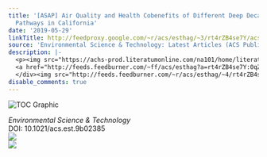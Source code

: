 ```yaml
---
title: '[ASAP] Air Quality and Health Cobenefits of Different Deep Decarbonization
  Pathways in California'
date: '2019-05-29'
linkTitle: http://feedproxy.google.com/~r/acs/esthag/~3/rt4rZB4se7Y/acs.est.9b02385
source: 'Environmental Science & Technology: Latest Articles (ACS Publications)'
description: |-
  <p><img src="https://achs-prod.literatumonline.com/na101/home/literatum/publisher/achs/journals/content/esthag/0/esthag.ahead-of-print/acs.est.9b02385/20190529/images/medium/es-2019-02385r_0006.gif" alt="TOC Graphic"/></p><div><cite>Environmental Science & Technology</cite></div><div>DOI: 10.1021/acs.est.9b02385</div><div class="feedflare">
  <a href="http://feeds.feedburner.com/~ff/acs/esthag?a=rt4rZB4se7Y:0qZs5PKbS0Q:yIl2AUoC8zA"><img src="http://feeds.feedburner.com/~ff/acs/esthag?d=yIl2AUoC8zA" border="0"></img></a>
  </div><img src="http://feeds.feedburner.com/~r/acs/esthag/~4/rt4rZB4se7Y" ...
disable_comments: true
---
```

<p><img src="https://achs-prod.literatumonline.com/na101/home/literatum/publisher/achs/journals/content/esthag/0/esthag.ahead-of-print/acs.est.9b02385/20190529/images/medium/es-2019-02385r_0006.gif" alt="TOC Graphic"/></p><div><cite>Environmental Science & Technology</cite></div><div>DOI: 10.1021/acs.est.9b02385</div><div class="feedflare">
<a href="http://feeds.feedburner.com/~ff/acs/esthag?a=rt4rZB4se7Y:0qZs5PKbS0Q:yIl2AUoC8zA"><img src="http://feeds.feedburner.com/~ff/acs/esthag?d=yIl2AUoC8zA" border="0"></img></a>
</div><img src="http://feeds.feedburner.com/~r/acs/esthag/~4/rt4rZB4se7Y" ...